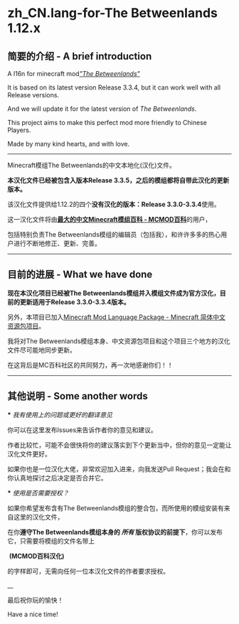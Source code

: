# zh_CN.lang-for-The Betweenlands 1.12.x

## 简要的介绍 - A brief introduction

A l16n for minecraft mod[_"The Betweenlands"_](https://github.com/Angry-Pixel/The-Betweenlands)

It is based on its latest version Release 3.3.4, but it can work well with all Release versions.

And we will update it for the latest version of _The Betweenlands_.

This project aims to make this perfect mod more friendly to Chinese Players.

Made by many kind hearts, and with love.

___
Minecraft模组The Betweenlands的中文本地化(汉化)文件。

**本汉化文件已经被包含入版本Release 3.3.5，之后的模组都将自带此汉化的更新版本。**

该汉化文件提供给1.12.2的四个**没有汉化的版本：Release 3.3.0-3.3.4**使用。

这一汉化文件将由[__最大的中文Minecraft模组百科 - MCMOD百科__](http://www.mcmod.cn/)的用户，

包括特别负责The Betweenlands模组的编辑员（包括我），和许许多多的热心用户进行不断地修正、更新、完善。

___

## 目前的进展 - What we have done

__现在本汉化项目已经被The Betweenlands模组并入模组文件成为官方汉化，目前的更新适用于Release 3.3.0-3.3.4版本。__

另外，本项目已加入[Minecraft Mod Language Package - Minecraft 简体中文资源包项目](https://github.com/CFPAOrg/Minecraft-Mod-Language-Package)。

我将对The Betweenlands模组本身、中文资源包项目和这个项目三个地方的汉化文件尽可能地同步更新。

在这背后是MC百科社区的共同努力，再一次地感谢你们！！
___

## 其他说明 - Some another words

__\*__ _我有使用上的问题或更好的翻译意见_

  你可以在这里发布Issues来告诉作者你的意见和建议。

  作者比较忙，可能不会很快将你的建议落实到下个更新当中，但你的意见一定能让汉化文件更好。

  如果你也是一位汉化大佬，非常欢迎加入进来，向我发送Pull Request；我会在和你认真地探讨之后决定是否合并它。


__\*__ _使用是否需要授权？_
  
  
  如果你希望发布含有The Betweenlands模组的整合包，而所使用的模组安装有来自这里的汉化文件，
  
  在你**遵守The Betweenlands模组本身的 *所有* 版权协议的前提下**，你可以发布它，只需要将模组的文件名带上

  __(MCMOD百科汉化)__

  的字样即可，无需向任何一位本汉化文件的作者要求授权。

__

最后祝你玩的愉快！

Have a nice time!
